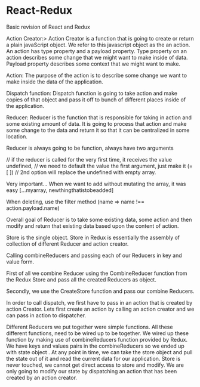 # React-Redux
Basic revision of React and Redux 

Action Creator:> Action Creator is a function that is going to create or return a plain javaScript object. We refer to this javascript object as the  an action. An action has type property and a payload property. Type property on an action describes some change that we might want to make inside of data. Payload property describes some context that we might want to make. 

Action: The purpose of the action is to describe some change we want to make inside the data of the application.

Dispatch function: Dispatch function is going to take action and make copies of that object and pass it off to bunch of different places inside of the application.

Reducer: Reducer is the function that is responsible for taking in action and some existing amount of data. It is going to process that action and make some change to the data and return it so that it can be centralized in some location. 

 Reducer is always going to be function, always have two arguments


// if the reducer is called for the very first time, it receives the value undefined,
// we need to default the value the first argument, just make it (= [ ])
// 2nd option will replace the undefined with empty array.

Very important… 
When we want to add without mutating the array, it was easy
[…myarray, newthingthatistobeadded]

When deleting, use the filter method (name => name !== action.payload.name)

 Overall goal of Reducer is to take some existing data, some action and then modify and return that existing data based upon the content of action.

Store is the single object.
Store in Redux is essentially the assembly of collection of different Reducer and action creator.

Calling combineReducers and passing  each of our Reducers in key and value form.

First of all we combine Reducer using the CombineReducer function from the Redux Store and pass all the created Reducers as object. 

Secondly, we use the CreateStore function and pass our combine Reducers.

In order to call dispatch,  we first have to pass in an action that is created by action Creator. Lets first create an action by calling an action creator and we can pass in action to dispatcher.


Different Reducers we put together were simple functions. All these different functions, need to be wired up to be together. We wired up these function by making use of combineReducers function provided by Redux. We have keys and values pairs in the combineReducers so we ended up with state object .
At any point in time, we can take the store object and pull the state out of it and read the current data for our application. Store is never touched, we cannot get direct access to store and modify.
We are only going to modify our state by dispatching an action that has been created by an action creator. 



